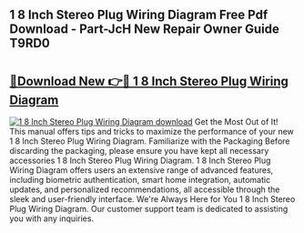 ## 1 8 Inch Stereo Plug Wiring Diagram Free Pdf Download - Part-JcH New Repair Owner Guide T9RD0

# <h2><a href="http://dfnvdg.blite.top/?on=1+8+Inch+Stereo+Plug+Wiring+Diagram">🔗Download New 👉🔴 1 8 Inch Stereo Plug Wiring Diagram</a></h2>

[![1 8 Inch Stereo Plug Wiring Diagram download](https://i.imgur.com/lujVjoI.png)](http://dfnvdg.blite.top/?on=1+8+Inch+Stereo+Plug+Wiring+Diagram)
Get the Most Out of It! This manual offers tips and tricks to maximize the performance of your new 1 8 Inch Stereo Plug Wiring Diagram. Familiarize with the Packaging Before discarding the packaging, please ensure you have kept all necessary accessories 1 8 Inch Stereo Plug Wiring Diagram. 1 8 Inch Stereo Plug Wiring Diagram offers users an extensive range of advanced features, including biometric authentication, smart home integration, automatic updates, and personalized recommendations, all accessible through the sleek and user-friendly interface. We're Always Here for You 1 8 Inch Stereo Plug Wiring Diagram. Our customer support team is dedicated to assisting you with any inquiries.
